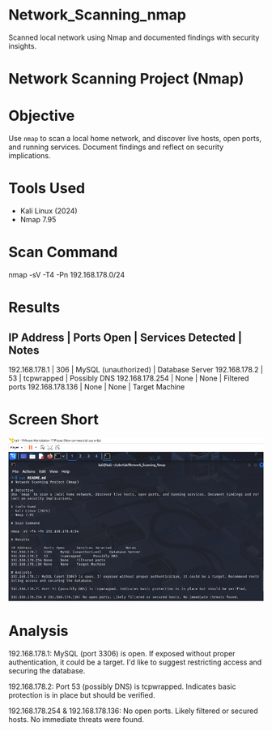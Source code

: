 # Network_Scanning_nmap
Scanned local network using Nmap and documented findings with security insights.
# Network Scanning Project (Nmap)

# Objective
Use `nmap` to scan a local home network, and discover live hosts, open ports, and running services. Document findings and reflect on security implications.

# Tools Used
- Kali Linux (2024)
- Nmap 7.95

# Scan Command

nmap -sV -T4 -Pn 192.168.178.0/24

# Results

IP Address     |  Ports Open    |   Services Detected    |      Notes
---------------------------------------------------------------------------
192.168.178.1    |  306         | MySQL (unauthorized)   |  Database Server
192.168.178.2    |  53          |  tcpwrapped            |  Possibly DNS
192.168.178.254  |  None        |  None                  |  Filtered ports
192.168.178.136  |  None        |  None                  |  Target Machine

# Screen Short
![image alt](https://github.com/Omitdeb97/Network_Scanning_nmap/blob/main/nmap%20scanning%20.png?raw=true)


# Analysis
192.168.178.1: MySQL (port 3306) is open. If exposed without proper authentication, it could be a target. I'd like to suggest restricting access and securing the database.

192.168.178.2: Port 53 (possibly DNS) is tcpwrapped. Indicates basic protection is in place but should be verified.

192.168.178.254 & 192.168.178.136: No open ports. Likely filtered or secured hosts. No immediate threats were found. 
